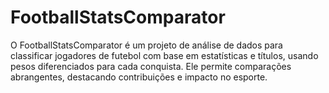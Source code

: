 # FootballStatsComparator
O FootballStatsComparator é um projeto de análise de dados para classificar jogadores de futebol com base em estatísticas e títulos, usando pesos diferenciados para cada conquista. Ele permite comparações abrangentes, destacando contribuições e impacto no esporte.
